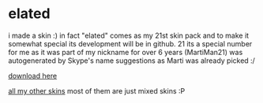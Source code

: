 # elated
i made a skin :)
in fact "elated" comes as my 21st skin pack and to make it somewhat special its development will be in github.
21 its a special number for me as it was part of my nickname for over 6 years (MartiMan21) was autogenerated by Skype's name suggestions as Marti was already picked :/

[download here](https://github.com/M4rti21/elated/releases/latest)

[all my other skins](https://mega.nz/folder/bqJzVA7A#p5sDm4QZ5AFbV0doaWlmMg) most of them are just mixed skins :P
